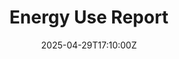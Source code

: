 ---
title: Energy Use Report
linkTitle: Energy Use Report
date: '2025-04-29T17:10:00Z'
weight: 1
description: The report outlines energy consumption, performance indicators, and efficiency
  measures, while recommending actions for improvement and assessing risks and opportunities
  related to energy management. A Notion database setup is suggested for tracking
  and collaboration on energy initiatives.
draft: false
ref: energy-use-report
---